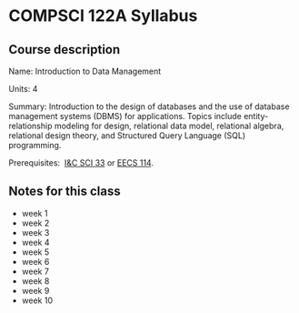 # COMPSCI 122A Syllabus

## Course description

Name: Introduction to Data Management

Units: 4

Summary: Introduction to the design of databases and the use of database management systems (DBMS) for applications. Topics include entity-relationship modeling for design, relational data model, relational algebra, relational design theory, and Structured Query Language (SQL) programming.

Prerequisites:  [I&C SCI 33](../../spring-2020/ics-33/syllabus.md) or [EECS 114](https://catalogue.uci.edu/search/?P=EECS%20114 "EECS 114").

## Notes for this class

- week 1
- week 2
- week 3
- week 4
- week 5
- week 6
- week 7
- week 8
- week 9
- week 10